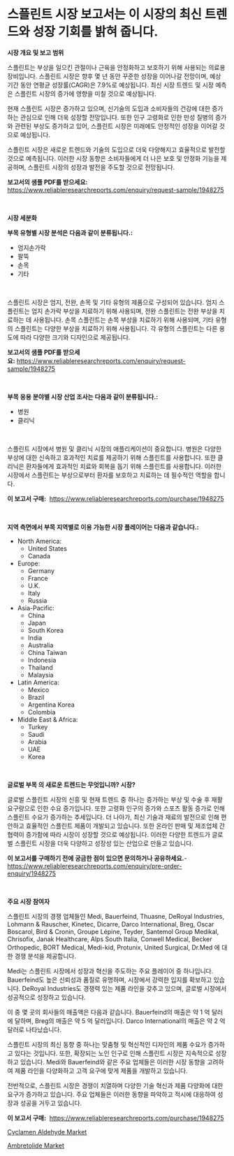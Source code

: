 <p><h1>스플린트 시장 보고서는 이 시장의 최신 트렌드와 성장 기회를 밝혀 줍니다.</h1></p><p><strong>시장 개요 및 보고 범위</strong></p>
<p><p>스플린트는 부상을 일으킨 관절이나 근육을 안정화하고 보호하기 위해 사용되는 의료용 장비입니다. 스플린트 시장은 향후 몇 년 동안 꾸준한 성장을 이어나갈 전망이며, 예상 기간 동안 연평균 성장률(CAGR)은 7.9%로 예상됩니다. 최신 시장 트렌드 및 시장 예측은 스플린트 시장의 증가에 영향을 미칠 것으로 예상됩니다.</p><p>현재 스플린트 시장은 증가하고 있으며, 신기술의 도입과 소비자들의 건강에 대한 증가하는 관심으로 인해 더욱 성장할 전망입니다. 또한 인구 고령화로 인한 만성 질병의 증가와 관련된 부상도 증가하고 있어, 스플린트 시장은 미래에도 안정적인 성장을 이어갈 것으로 예상됩니다.</p><p>스플린트 시장은 새로운 트렌드와 기술의 도입으로 더욱 다양해지고 효율적으로 발전할 것으로 예측됩니다. 이러한 시장 동향은 소비자들에게 더 나은 보호 및 안정화 기능을 제공하며, 스플린트 시장의 성장과 발전을 주도할 것으로 전망됩니다.</p></p>
<p><strong>보고서의 샘플 PDF를 받으세요:</strong> <a href="https://www.reliableresearchreports.com/enquiry/request-sample/1948275">https://www.reliableresearchreports.com/enquiry/request-sample/1948275</a></p>
<p>&nbsp;</p>
<p><strong>시장 세분화</strong></p>
<p><strong>부목 유형별 시장 분석은 다음과 같이 분류됩니다.:</strong></p>
<p><ul><li>엄지손가락</li><li>팔뚝</li><li>손목</li><li>기타</li></ul></p>
<p>&nbsp;</p>
<p><p>스플린트 시장은 엄지, 전완, 손목 및 기타 유형의 제품으로 구성되어 있습니다. 엄지 스플린트는 엄지 손가락 부상을 치료하기 위해 사용되며, 전완 스플린트는 전완 부상을 치료하는 데 사용됩니다. 손목 스플린트는 손목 부상을 치료하기 위해 사용되며, 기타 유형의 스플린트는 다양한 부상을 치료하기 위해 사용됩니다. 각 유형의 스플린트는 다른 용도에 따라 다양한 크기와 디자인으로 제공됩니다.</p></p>
<p><strong>보고서의 샘플 PDF를 받으세요:</strong>&nbsp;<a href="https://www.reliableresearchreports.com/enquiry/request-sample/1948275">https://www.reliableresearchreports.com/enquiry/request-sample/1948275</a></p>
<p>&nbsp;</p>
<p><strong> 부목 응용 분야별 시장 산업 조사는 다음과 같이 분류됩니다.:</strong></p>
<p><ul><li>병원</li><li>클리닉</li></ul></p>
<p>&nbsp;</p>
<p><p>스플린트 시장에서 병원 및 클리닉 시장의 애플리케이션이 중요합니다. 병원은 다양한 부상에 대한 신속하고 효과적인 치료를 제공하기 위해 스플린트를 사용합니다. 또한 클리닉은 환자들에게 효과적인 치료와 회복을 돕기 위해 스플린트를 사용합니다. 이러한 시장에서 스플린트는 부상으로부터 환자를 보호하고 치료하는 데 필수적인 역할을 합니다.</p></p>
<p><strong>이 보고서 구매:</strong>&nbsp; <a href="https://www.reliableresearchreports.com/purchase/1948275">https://www.reliableresearchreports.com/purchase/1948275</a></p>
<p>&nbsp;</p>
<p><strong>지역 측면에서 부목 지역별로 이용 가능한 시장 플레이어는 다음과 같습니다.:</strong></p>
<p><ul>
    <li>
        North America:
        <ul>
            <li>United States</li>
            <li>Canada</li>
        </ul>
    </li>
    <li>
        Europe:
        <ul>
            <li>Germany</li>
            <li>France</li>
            <li>U.K.</li>
            <li>Italy</li>
            <li>Russia</li>
        </ul>
    </li>
    <li>
        Asia-Pacific:
        <ul>
            <li>China</li>
            <li>Japan</li>
            <li>South Korea</li>
            <li>India</li>
            <li>Australia</li>
            <li>China Taiwan</li>
            <li>Indonesia</li>
            <li>Thailand</li>
            <li>Malaysia</li>
        </ul>
    </li>
    <li>
        Latin America:
        <ul>
            <li>Mexico</li>
            <li>Brazil</li>
            <li>Argentina Korea</li>
            <li>Colombia</li>
        </ul>
    </li>
    <li>
        Middle East & Africa:
        <ul>
            <li>Turkey</li>
            <li>Saudi</li>
            <li>Arabia</li>
            <li>UAE</li>
            <li>Korea</li>
        </ul>
    </li>
    </ul></p>
<p>&nbsp;</p>
<p><strong>글로벌 부목 의 새로운 트렌드는 무엇입니까? 시장?</strong></p>
<p><p>글로벌 스플린트 시장의 신흥 및 현재 트렌드 중 하나는 증가하는 부상 및 수술 후 재활 요구량으로 인한 수요 증가입니다. 또한 고령화 인구의 증가와 스포츠 활동 증가로 인해 스플린트 수요가 증가하는 추세입니다. 더 나아가, 최신 기술과 재료의 발전으로 인해 편안하고 효율적인 스플린트 제품이 개발되고 있습니다. 또한 온라인 판매 및 제조업체 간 협력이 증가함에 따라 시장이 성장할 것으로 예상됩니다. 이러한 다양한 트렌드가 글로벌 스플린트 시장을 더욱 다양하고 성장성 있는 산업으로 만들고 있습니다.</p></p>
<p><strong>이 보고서를 구매하기 전에 궁금한 점이 있으면 문의하거나 공유하세요.</strong>- <a href="https://www.reliableresearchreports.com/enquiry/pre-order-enquiry/1948275">https://www.reliableresearchreports.com/enquiry/pre-order-enquiry/1948275</a></p>
<p>&nbsp;</p>
<p><strong>주요 시장 참여자</strong></p>
<p><p>스플린트 시장의 경쟁 업체들인 Medi, Bauerfeind, Thuasne, DeRoyal Industries, Lohmann & Rauscher, Kinetec, Dicarre, Darco International, Breg, Oscar Boscarol, Bird & Cronin, Groupe Lépine, Teyder, Santemol Group Medikal, Chrisofix, Janak Healthcare, Alps South Italia, Conwell Medical, Becker Orthopedic, BORT Medical, Medi-kid, Protunix, United Surgical, Dr.Med 에 대한 경쟁 분석을 제공합니다.</p><p>Medi는 스플린트 시장에서 성장과 혁신을 주도하는 주요 플레이어 중 하나입니다. Bauerfeind도 높은 신뢰성과 품질로 유명하며, 시장에서 강력한 입지를 확보하고 있습니다. DeRoyal Industries도 경쟁력 있는 제품 라인을 갖추고 있으며, 글로벌 시장에서 성공적으로 성장하고 있습니다.</p><p>이 중 몇 곳의 회사들의 매출액은 다음과 같습니다. Bauerfeind의 매출은 약 1 억 달러에 달하며, Breg의 매출은 약 5 억 달러입니다. Darco International의 매출은 약 2 억 달러로 나타났습니다.</p><p>스플린트 시장의 최신 동향 중 하나는 맞춤형 및 혁신적인 디자인의 제품 수요가 증가하고 있다는 것입니다. 또한, 확장되는 노인 인구로 인해 스플린트 시장은 지속적으로 성장하고 있습니다. Medi와 Bauerfeind와 같은 주요 업체들은 이러한 시장 동향을 고려하여 제품 라인을 다양화하고 고객 요구에 맞게 제품을 개발하고 있습니다.</p><p>전반적으로, 스플린트 시장은 경쟁이 치열하며 다양한 기술 혁신과 제품 다양화에 대한 요구가 증가하고 있습니다. 주요 업체들은 이러한 동향을 파악하고 적시에 대응하여 성장과 성공을 거두고 있습니다.</p></p>
<p><strong>이 보고서 구매:</strong>&nbsp;&nbsp;<a href="https://www.reliableresearchreports.com/purchase/1948275">https://www.reliableresearchreports.com/purchase/1948275</a></p>
<p><p><a href="https://confirmed-shield-e13.notion.site/Cyclamen-Aldehyde-Market-Offer-Valuable-Insights-into-Market-Size-Market-Share-Market-Trends-and--fe6a8321932e42e4a390ede9a335240b">Cyclamen Aldehyde Market</a></p><p><a href="https://funky-papaya-cf4.notion.site/Ambretolide-Market-Size-2024-2031-Global-Industrial-Analysis-Key-Geographical-Regions-Market-Sha-fbec4ebf5f9f4b63bbdf57eaeda35a33">Ambretolide Market</a></p></p>
